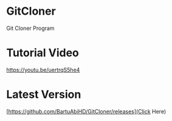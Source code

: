 # GitCloner
Git Cloner Program

# Tutorial Video
https://youtu.be/uertrqS5he4

# Latest Version
[https://github.com/BartuAbiHD/GitCloner/releases](Click Here)
